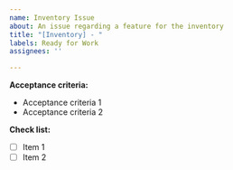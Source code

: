 ```yaml
---
name: Inventory Issue
about: An issue regarding a feature for the inventory
title: "[Inventory] - "
labels: Ready for Work
assignees: ''

---
```


**Acceptance criteria:**
* Acceptance criteria 1
* Acceptance criteria 2

**Check list:**
 - [ ] Item 1
 - [ ] Item 2
